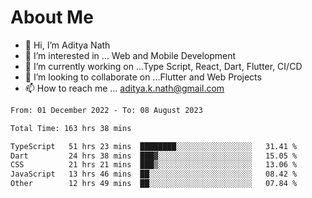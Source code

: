 # About Me

- 👋 Hi, I’m Aditya Nath
- 👀 I’m interested in ... Web and Mobile Development
- 🌱 I’m currently working on ...Type Script, React, Dart, Flutter, CI/CD
- 💞️ I’m looking to collaborate on ...Flutter and Web Projects
- 📫 How to reach me ... aditya.k.nath@gmail.com

<!--START_SECTION:waka-->

```txt
From: 01 December 2022 - To: 08 August 2023

Total Time: 163 hrs 38 mins

TypeScript   51 hrs 23 mins  ████████░░░░░░░░░░░░░░░░░   31.41 %
Dart         24 hrs 38 mins  ███▓░░░░░░░░░░░░░░░░░░░░░   15.05 %
CSS          21 hrs 21 mins  ███▒░░░░░░░░░░░░░░░░░░░░░   13.06 %
JavaScript   13 hrs 46 mins  ██░░░░░░░░░░░░░░░░░░░░░░░   08.42 %
Other        12 hrs 49 mins  ██░░░░░░░░░░░░░░░░░░░░░░░   07.84 %
```

<!--END_SECTION:waka-->

<!---
kronosking007/kronosking007 is a ✨ special ✨ repository because its `README.md` (this file) appears on your GitHub profile.
You can click the Preview link to take a look at your changes.
--->
